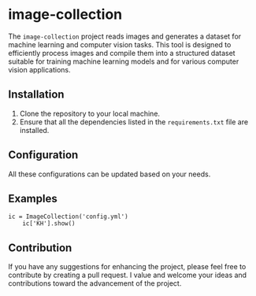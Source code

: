 # image-collection
The `image-collection` project reads images and generates a dataset for machine learning and computer vision tasks. 
This tool is designed to efficiently process images and compile them into a structured dataset suitable for training machine learning models and for various computer vision applications.

## Installation
1. Clone the repository to your local machine.
2. Ensure that all the dependencies listed in the `requirements.txt` file are installed.

## Configuration
All these configurations can be updated based on your needs.

## Examples
```
ic = ImageCollection('config.yml')
    ic['KH'].show()
```
 
## Contribution
If you have any suggestions for enhancing the project, please feel free to contribute by creating a pull request. 
I value and welcome your ideas and contributions toward the advancement of the project.
